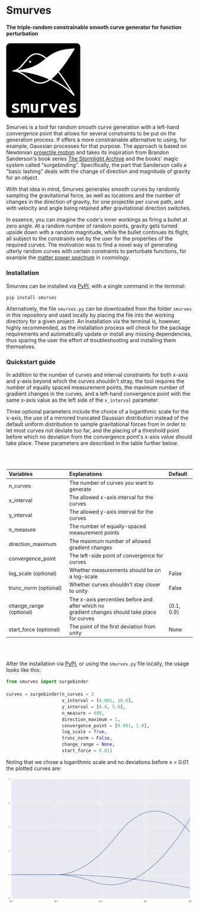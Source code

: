 # Smurves

#### The triple-random constrainable smooth curve generator for function perturbation
<img src="/logo.png" alt="logo" width="200px"/>

Smurves is a tool for random smooth curve generation with a left-hand convergence point that allows for several constraints to be put on the generation process. If offers a more constrainable alternative to using, for example, Gaussian processes for that purpose. The approach is based on Newtonian [projectile motion](https://en.wikipedia.org/wiki/Projectile_motion) and takes its inspiration from Brandon Sanderson's book series [The Stormlight Archive](https://brandonsanderson.com/books/the-stormlight-archive/) and the books' magic system called "surgebinding". Specifically, the part that Sanderson calls a "basic lashing" deals with the change of direction and magnitude of gravity for an object.

With that idea in mind, Smurves generates smooth curves by randomly sampling the gravitational force, as well as locations and the number of changes in the direction of gravity, for one projectile per curve path, and with velocity and angle being retained after gravitational direction switches.

In essence, you can imagine the code's inner workings as firing a bullet at zero angle. At a random number of random points, gravity gets turned upside down with a random magnitude, while the bullet continues its flight, all subject to the constraints set by the user for the properties of the required curves. The motivation was to find a novel way of generating utterly random curves with certain constraints to perturbate functions, for example the [matter power spectrum](https://en.wikipedia.org/wiki/Matter_power_spectrum) in cosmology.

### Installation

Smurves can be installed via [PyPI](https://pypi.org), with a single command in the terminal:

```
pip install smurves
```

Alternatively, the file `smurves.py` can be downloaded from the folder `smurves` in this repository and used locally by placing the file into the working directory for a given project. An installation via the terminal is, however, highly recommended, as the installation process will check for the package requirements and automatically update or install any missing dependencies, thus sparing the user the effort of troubleshooting and installing them themselves.

### Quickstart guide

In addition to the number of curves and interval constraints for both x-axis and y-axis beyond which the curves shouldn't stray, the tool requires the number of equally spaced measurement points, the maximum number of gradient changes in the curves, and a left-hand convergence point with the same x-axis value as the left side of the `x_interval` parameter.

Three optional parameters include the choice of a logarithmic scale for the x-axis, the use of a mirrored truncated Gaussian distribution instead of the default uniform distribution to sample gravitational forces from in order to let most curves not deviate too far, and the placing of a threshold point before which no deviation from the convergence point's x-axis value should take place. These parameters are described in the table further below.

<br></br>

| Variables               | Explanations                                    | Default    |
|:------------------------|:------------------------------------------------|:-----------|
| n_curves                | The number of curves you want to generate       |            |
| x_interval              | The allowed x-axis interval for the curves      |            |
| y_interval              | The allowed y-axis interval for the curves      |            |
| n_measure               | The number of equally-spaced measurement points |            |
| direction_maximum       | The maximum number of allowed gradient changes  |            |
| convergence_point       | The left-side point of convergence for curves   |            |
| log_scale (optional)    | Whether measurements should be on a log-scale   | False      |
| trunc_norm (optional)   | Whether curves shouldn't stay closer to unity   | False      |
| change_range (optional) | The x-axis percentiles before and after which no <br> gradient changes should take place for curves | [0.1, 0.9] |
| start_force (optional)  | The point of the first deviation from unity     | None       |

<br></br>

After the installation via [PyPI](https://pypi.org), or using the `smurves.py` file locally, the usage looks like this:

```python
from smurves import surgebinder

curves = surgebinder(n_curves = 3
                     x_interval = [0.001, 10.0],
                     y_interval = [0.0, 5.0],
                     n_measure = 600,
                     direction_maximum = 1,
                     convergence_point = [0.001, 1.0],
                     log_scale = True,
                     trunc_norm = False,
                     change_range = None,
                     start_force = 0.01)
```

Noting that we chose a logarithmic scale and no deviations before x = 0.01 the plotted curves are:

<img src="/example.png" alt="logo" width="600px"/>
